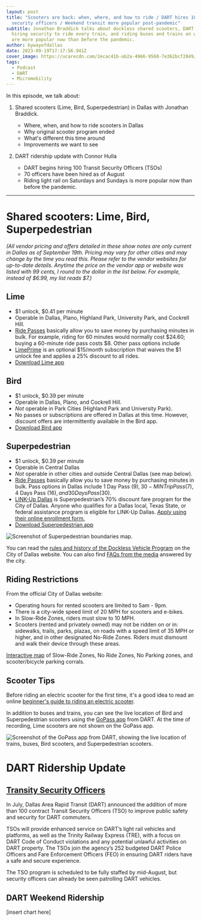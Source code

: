 ```yaml
---
layout: post
title: "Scooters are back: when, where, and how to ride / DART hires 100
  security officers / Weekend transit more popular post-pandemic"
subtitle: Jonathan Braddick talks about dockless shared scooters, DART begins
  hiring security to ride every train, and riding buses and trains on weekends
  are more popular now than before the pandemic.
author: bywayofdallas
date: 2023-09-19T17:17:56.941Z
cover_image: https://ucarecdn.com/2ecac41b-ab2a-4966-9560-7e362bcf2849/
tags:
  - Podcast
  - DART
  - Micromobility
---
```

In this episode, we talk about:

1. Shared scooters (Lime, Bird, Superpedestrian) in Dallas with Jonathan Braddick.

   * Where, when, and how to ride scooters in Dallas
   * Why original scooter program ended
   * What's different this time around
   * Improvements we want to see
2. DART ridership update with Connor Hulla

   * DART begins hiring 100 Transit Security Officers (TSOs)
   * 70 officers have been hired as of August 
   * Riding light rail on Saturdays and Sundays is more popular now than before the pandemic. 

- - -

# Shared scooters: Lime, Bird, Superpedestrian[](https://dallascityhall.com/departments/transportation/Pages/dockless-vehicle-program.aspx)

*(All vendor pricing and offers detailed in these show notes are only current in Dallas as of September 19th.* *Pricing may vary for other cities and may change by the time you read this. Please refer to the vendor websites for up-to-date details. Anytime the price on the vendor app or website was listed with 99 cents, I round to the dollar in the list below. For example, instead of $6.99, my list reads $7.)*

## Lime

* $1 unlock, $0.41 per minute
* Operable in Dallas, Plano, Highland Park, University Park, and Cockrell Hill.
* [Ride Passes](https://help.li.me/hc/en-us/articles/1260806465069-What-is-a-Ride-Pass-) basically allow you to save money by purchasing minutes in bulk. For example, riding for 60 minutes would normally cost $24.60; buying a 60-minute ride pass costs $8. Other pass options include 
* [LimePrime](https://www.li.me/blog/lime-introduces-lime-prime-just-in-time-for-summer) is an optional $15/month subscription that waives the $1 unlock fee and applies a 25% discount to all rides.
* [Download Lime app](https://www.li.me/the-app)

## Bird

* $1 unlock, $0.39 per minute
* Operable in Dallas, Plano, and Cockrell Hill.
* *Not* operable in Park Cities (Highland Park and University Park).
* No passes or subscriptions are offered in Dallas at this time. However, discount offers are intermittently available in the Bird app.
* [Download Bird app](https://go.bird.co/)

## Superpedestrian

* $1 unlock, $0.39 per minute
* Operable in Central Dallas
* *Not* operable in other cities and outside Central Dallas (see map below). 
* [Ride Passes](https://superpedestrian.com/passes) basically allow you to save money by purchasing minutes in bulk. Pass options in Dallas include 1 Day Pass ($9), 30-MIN Trip Pass ($7), 4 Days Pass ($16), and 30 Days Pass ($30).
* [LINK-Up Dallas](https://superpedestrian.com/dallas#:~:text=Dallas%E2%80%99s%20website.-,LINK%2DUp%20Dallas,-LINK%2DUp%20Dallas) is Superpedestrian’s 70% discount fare program for the City of Dallas. Anyone who qualifies for a Dallas local, Texas State, or federal assistance program is eligible for LINK-Up Dallas. [Apply using their online enrollment form.](https://airtable.com/appjBU0Yn6D3cQfgM/shr95qDUIbNla2Fco)
* [Download Superpedestrian app](https://superpedestrian.com/how-to-ride)

![Screenshot of Superpedestrian boundaries map.](https://ucarecdn.com/e09a3c54-3975-48be-8713-feaa69611f7f/-/crop/1080x909/0,526/-/preview/ "Superpedestrian is only available and operable in Central Dallas.")

You can read the [rules and history of the Dockless Vehicle Program](https://dallascityhall.com/departments/transportation/Pages/dockless-vehicle-program.aspx) on the City of Dallas website. You can also find [FAQs from the media](https://dallascityhall.com/departments/transportation/DCH%20Documents/Dockless%20Vehicles/Dockless-Relaunch-FAQ_05242023.pdf) answered by the city.

## Riding Restrictions

From the official City of Dallas website:

* Operating hours for rented scooters are limited to 5am - 9pm.
* There is a city-wide speed limit of 20 MPH for scooters and e-bikes.
* In Slow-Ride Zones, riders must slow to 10 MPH.
* Scooters (rented and privately owned) may not be ridden on or in: sidewalks, trails, parks, plazas, on roads with a speed limit of 35 MPH or higher, and in other designated No-Ride Zones. Riders must dismount and walk their device through these areas. 

[Interactive map](https://dallasgis.maps.arcgis.com/apps/webappviewer/index.html?id=19ba664de1f741c4876dec2fd56b3477) of Slow-Ride Zones, No Ride Zones, No Parking zones, and scooter/bicycle parking corrals.

## Scooter Tips

Before riding an electric scooter for the first time, it's a good idea to read an online [beginner's guide to riding an electric scooter](https://riderguide.com/safety/how-to-ride-an-electric-scooter/).

In addition to buses and trains, you can see the live location of Bird and Superpedestrian scooters using the [GoPass app](https://riderguide.com/safety/how-to-ride-an-electric-scooter/) from DART. At the time of recording, Lime scooters are not shown on the GoPass app.

![Screenshot of the GoPass app from DART, showing the live location of trains, buses, Bird scooters, and Superpedestrian scooters.](https://ucarecdn.com/33db5c15-6aeb-4b82-99e6-5795ecf7218c/ "The GoPass app from DART shows the live location trains, buses, and scooters from Bird and Superpedestrian.")

# DART Ridership Update

## [Transity Security Officers](https://www.dart.org/about/news-and-events/newsreleases/newsrelease-detail/dart-enhances-security-focus-with-contract-security-officers#:~:text=DART%20News%20Release&text=With%20its%20continued%20focus%20on,and%20security%20for%20DART%20commuters.)

[](https://www.dart.org/about/news-and-events/newsreleases/newsrelease-detail/dart-enhances-security-focus-with-contract-security-officers#:~:text=DART%20News%20Release&text=With%20its%20continued%20focus%20on,and%20security%20for%20DART%20commuters.)In July, Dallas Area Rapid Transit (DART) announced the addition of more than 100 contract Transit Security Officers (TSO) to improve public safety and security for DART commuters.

TSOs will provide enhanced service on DART’s light rail vehicles and platforms, as well as the Trinity Railway Express (TRE), with a focus on DART Code of Conduct violations and any potential unlawful activities on DART property. The TSOs join the agency’s 252 budgeted DART Police Officers and Fare Enforcement Officers (FEO) in ensuring DART riders have a safe and secure experience.

The TSO program is scheduled to be fully staffed by mid-August, but security officers can already be seen patrolling DART vehicles.

## DART Weekend Ridership

\[insert chart here]